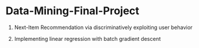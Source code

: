 # Data-Mining-Final-Project
1) Next-Item Recommendation via discriminatively exploiting user behavior





2) Implementing linear regression with batch gradient descent
